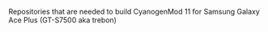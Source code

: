 Repositories that are needed to build CyanogenMod 11 for Samsung Galaxy Ace Plus (GT-S7500 aka trebon)
